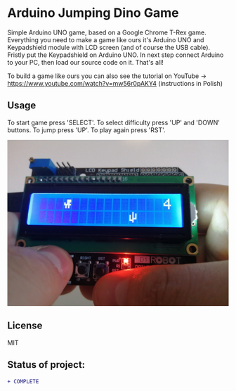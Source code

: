 # Arduino Jumping Dino Game
Simple Arduino UNO game, based on a Google Chrome T-Rex game. Everything you need to make a game like ours it's Arduino UNO and Keypadshield module with LCD screen (and of course the USB cable). Fristly put the Keypadshield on Arduino UNO. In next step connect Arduino to your PC, then load our source code on it. That's all!

To build a game like ours you can also see the tutorial on YouTube → https://www.youtube.com/watch?v=mw56r0pAKY4 (instructions in Polish)

## Usage
To start game press 'SELECT'. To select difficulty press 'UP' and 'DOWN' buttons. To jump press 'UP'. To play again press 'RST'.


![img1](https://github.com/aleksanderbies/arduino-jumping-dino-game/blob/master/images/img.jpg?raw=true)

License
----

MIT

## Status of project: 
```diff 
+ COMPLETE
```
